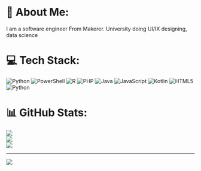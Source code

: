 # 💫 About Me:
I am a software engineer From Makerer. University doing UI/IX designing, data science 


# 💻 Tech Stack:
![Python](https://img.shields.io/badge/python-3670A0?style=for-the-badge&logo=python&logoColor=ffdd54) ![PowerShell](https://img.shields.io/badge/PowerShell-%235391FE.svg?style=for-the-badge&logo=powershell&logoColor=white) ![R](https://img.shields.io/badge/r-%23276DC3.svg?style=for-the-badge&logo=r&logoColor=white) ![PHP](https://img.shields.io/badge/php-%23777BB4.svg?style=for-the-badge&logo=php&logoColor=white) ![Java](https://img.shields.io/badge/java-%23ED8B00.svg?style=for-the-badge&logo=openjdk&logoColor=white) ![JavaScript](https://img.shields.io/badge/javascript-%23323330.svg?style=for-the-badge&logo=javascript&logoColor=%23F7DF1E) ![Kotlin](https://img.shields.io/badge/kotlin-%237F52FF.svg?style=for-the-badge&logo=kotlin&logoColor=white) ![HTML5](https://img.shields.io/badge/html5-%23E34F26.svg?style=for-the-badge&logo=html5&logoColor=white) ![Python](https://img.shields.io/badge/python-3670A0?style=for-the-badge&logo=python&logoColor=ffdd54)
# 📊 GitHub Stats:
![](https://github-readme-stats.vercel.app/api?username=lindahpatricia&theme=dark&hide_border=false&include_all_commits=false&count_private=false)<br/>
![](https://github-readme-streak-stats.herokuapp.com/?user=lindahpatricia&theme=dark&hide_border=false)<br/>
![](https://github-readme-stats.vercel.app/api/top-langs/?username=lindahpatricia&theme=dark&hide_border=false&include_all_commits=false&count_private=false&layout=compact)

---
[![](https://visitcount.itsvg.in/api?id=lindahpatricia&icon=0&color=0)](https://visitcount.itsvg.in)

<!-- Proudly created with GPRM ( https://gprm.itsvg.in ) -->
